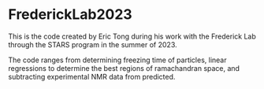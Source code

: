 # FrederickLab2023
This is the code created by Eric Tong during his work with the Frederick Lab through the STARS program in the summer of 2023. 

The code ranges from determining freezing time of particles, linear regressions to determine the best regions of ramachandran space, and subtracting experimental NMR data from predicted. 
